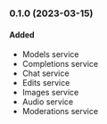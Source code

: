 ### 0.1.0 (2023-03-15)
#### Added
- Models service 
- Completions service
- Chat service
- Edits service
- Images service
- Audio service
- Moderations service
